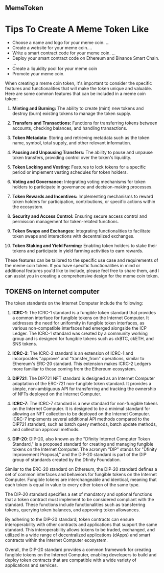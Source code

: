 ## MemeToken

# Tips To Create A Meme Token Like
* Choose a name and logo for your meme coin. ...
* Create a website for your meme coin....
* Write a smart contract code for your meme coin. ...
* Deploy your smart contract code on Ethereum and Binance Smart Chain. ...
* Create a liquidity pool for your meme coin
* Promote your meme coin.


When creating a meme coin token, it's important to consider the specific features and functionalities that will make the token unique and valuable. Here are some common features that can be included in a meme coin token:

1. **Minting and Burning:** The ability to create (mint) new tokens and destroy (burn) existing tokens to manage the token supply.

2. **Transfers and Transactions:** Functions for transferring tokens between accounts, checking balances, and handling transactions.

3. **Token Metadata:** Storing and retrieving metadata such as the token name, symbol, total supply, and other relevant information.

4. **Pausing and Unpausing Transfers:** The ability to pause and unpause token transfers, providing control over the token's liquidity.

5. **Token Locking and Vesting:** Features to lock tokens for a specific period or implement vesting schedules for token holders.

6. **Voting and Governance:** Integrating voting mechanisms for token holders to participate in governance and decision-making processes.

7. **Token Rewards and Incentives:** Implementing mechanisms to reward token holders for participation, contributions, or specific actions within the ecosystem.

8. **Security and Access Control:** Ensuring secure access control and permission management for token-related functions.

9. **Token Swaps and Exchanges:** Integrating functionalities to facilitate token swaps and interactions with decentralized exchanges.

10. **Token Staking and Yield Farming:** Enabling token holders to stake their tokens and participate in yield farming activities to earn rewards.

These features can be tailored to the specific use case and requirements of the meme coin token. If you have specific functionalities in mind or additional features you'd like to include, please feel free to share them, and I can assist you in creating a comprehensive design for the meme coin token.


## TOKENS on  Internet computer
The token standards on the Internet Computer include the following:

1. **ICRC-1**: The ICRC-1 standard is a fungible token standard that provides a common interface for fungible tokens on the Internet Computer. It addresses the need for uniformity in fungible token interfaces, as various non-compatible interfaces had emerged alongside the ICP Ledger. The ICRC-1 standard was created by a community working group and is designed for fungible tokens such as ckBTC, ckETH, and SNS tokens.

2. **ICRC-2**: The ICRC-2 standard is an extension of ICRC-1 and incorporates "approve" and "transfer_from" operations, similar to Ethereum's ERC-20 standard. This extension makes ICRC-2 Ledgers more familiar to those coming from the Ethereum ecosystem.

3. **DIP721**: The DIP721 NFT standard is designed as an Internet Computer adaptation of the ERC-721 non-fungible token standard. It provides a simple, non-ambiguous API for transferring and tracking the ownership of NFTs deployed on the Internet Computer.

4. **ICRC-7**: The ICRC-7 standard is a new standard for non-fungible tokens on the Internet Computer. It is designed to be a minimal standard for allowing an NFT collection to be deployed on the Internet Computer. ICRC-7 implements several additional API methods compared to the DIP721 standard, such as batch query methods, batch update methods, and collection approval methods.

 5. **DIP-20**:
DIP-20, also known as the "Dfinity Internet Computer Token Standard," is a proposed standard for creating and managing fungible tokens on the Internet Computer. The acronym "DIP" stands for "Dfinity Improvement Proposal," and the DIP-20 standard is part of the DIP group of standards created by the Dfinity Foundation.

Similar to the ERC-20 standard on Ethereum, the DIP-20 standard defines a set of common interfaces and behaviors for fungible tokens on the Internet Computer. Fungible tokens are interchangeable and identical, meaning that each token is equal in value to every other token of the same type.

The DIP-20 standard specifies a set of mandatory and optional functions that a token contract must implement to be considered compliant with the standard. These functions include functionalities such as transferring tokens, querying token balances, and approving token allowances.

By adhering to the DIP-20 standard, token contracts can ensure interoperability with other contracts and applications that support the same standard. This interoperability allows tokens to be traded, exchanged, and utilized in a wide range of decentralized applications (dApps) and smart contracts within the Internet Computer ecosystem.

Overall, the DIP-20 standard provides a common framework for creating fungible tokens on the Internet Computer, enabling developers to build and deploy token contracts that are compatible with a wide variety of applications and services.
